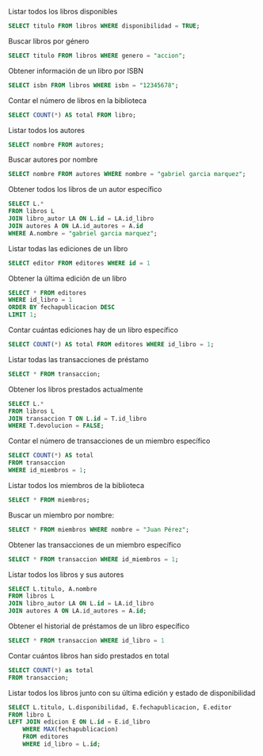 Listar todos los libros disponibles
```sql
SELECT titulo FROM libros WHERE disponibilidad = TRUE;
```
Buscar libros por género
```sql
SELECT titulo FROM libros WHERE genero = "accion";
```
Obtener información de un libro por ISBN
```sql
SELECT isbn FROM libros WHERE isbn = "12345678"; 
```
Contar el número de libros en la biblioteca
```sql
SELECT COUNT(*) AS total FROM libro;
```
Listar todos los autores
```sql
SELECT nombre FROM autores;
```
Buscar autores por nombre
```sql
SELECT nombre FROM autores WHERE nombre = "gabriel garcia marquez";
```
Obtener todos los libros de un autor específico
```sql
SELECT L.*
FROM libros L
JOIN libro_autor LA ON L.id = LA.id_libro
JOIN autores A ON LA.id_autores = A.id
WHERE A.nombre = "gabriel garcia marquez";
```
Listar todas las ediciones de un libro
```sql
SELECT editor FROM editores WHERE id = 1 
```
Obtener la última edición de un libro
```sql
SELECT * FROM editores
WHERE id_libro = 1
ORDER BY fechapublicacion DESC 
LIMIT 1;
```
Contar cuántas ediciones hay de un libro específico
```sql
SELECT COUNT(*) AS total FROM editores WHERE id_libro = 1;
```
Listar todas las transacciones de préstamo
```sql
SELECT * FROM transaccion;
```
Obtener los libros prestados actualmente
```sql
SELECT L.* 
FROM libros L
JOIN transaccion T ON L.id = T.id_libro
WHERE T.devolucion = FALSE;
```
Contar el número de transacciones de un miembro específico
```sql
SELECT COUNT(*) AS total
FROM transaccion
WHERE id_miembros = 1;
```
Listar todos los miembros de la biblioteca
```sql
SELECT * FROM miembros;
```
Buscar un miembro por nombre:
```sql
SELECT * FROM miembros WHERE nombre = "Juan Pérez";
```
Obtener las transacciones de un miembro específico
```sql
SELECT * FROM transaccion WHERE id_miembros = 1;
```
Listar todos los libros y sus autores
```sql
SELECT L.titulo, A.nombre
FROM libros L
JOIN libro_autor LA ON L.id = LA.id_libro
JOIN autores A ON LA.id_autores = A.id;
```
Obtener el historial de préstamos de un libro específico
```sql
SELECT * FROM transaccion WHERE id_libro = 1
```
Contar cuántos libros han sido prestados en total
```sql
SELECT COUNT(*) as total
FROM transaccion;
```
Listar todos los libros junto con su última edición y estado de disponibilidad
```sql
SELECT L.titulo, L.disponibilidad, E.fechapublicacion, E.editor
FROM libro L 
LEFT JOIN edicion E ON L.id = E.id_libro
    WHERE MAX(fechapublicacion)
    FROM editores
    WHERE id_libro = L.id;
```
